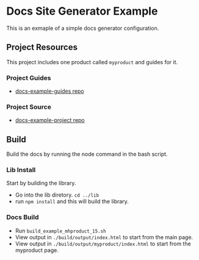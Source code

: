 # Docs Site Generator Example
This is an exmaple of a simple docs generator configuration.

## Project Resources
This project includes one product called `myproduct` and guides for it. 

### Project Guides

* [docs-example-guides repo](https://github.com/sencha/docs-example-guides)

### Project Source

* [docs-example-project repo](https://github.com/sencha/docs-example-project)



## Build
Build the docs by running the node command in the bash script.  

### Lib Install
Start by building the library.

* Go into the lib diretory. `cd ../lib`
* run `npm install` and this will build the library. 

### Docs Build

* Run `build_example_mhproduct_15.sh`
* View output in `./build/output/index.html` to start from the main page.
* View output in `./build/output/myproduct/index.html` to start from the myproduct page. 

